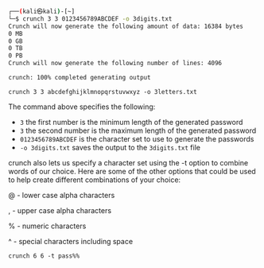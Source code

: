 
```sh
┌──(kali㉿kali)-[~]
└─$ crunch 3 3 0123456789ABCDEF -o 3digits.txt
Crunch will now generate the following amount of data: 16384 bytes
0 MB
0 GB
0 TB
0 PB
Crunch will now generate the following number of lines: 4096 

crunch: 100% completed generating output
```

`crunch 3 3 abcdefghijklmnopqrstuvwxyz -o 3letters.txt`

The command above specifies the following:

- `3` the first number is the minimum length of the generated password
- `3` the second number is the maximum length of the generated password
- `0123456789ABCDEF` is the character set to use to generate the passwords
- `-o 3digits.txt` saves the output to the `3digits.txt` file

crunch also lets us specify a character set using the -t option to combine words of our choice. Here are some of the other options that could be used to help create different combinations of your choice:  

@ - lower case alpha characters

, - upper case alpha characters

% - numeric characters

^ - special characters including space

```shell-session
crunch 6 6 -t pass%%
```

